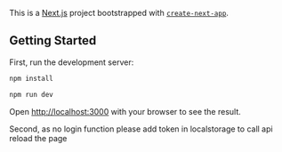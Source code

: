 This is a [Next.js](https://nextjs.org/) project bootstrapped with [`create-next-app`](https://github.com/vercel/next.js/tree/canary/packages/create-next-app).

## Getting Started

First, run the development server:
```bash
npm install

npm run dev
```
Open [http://localhost:3000](http://localhost:3000) with your browser to see the result.

Second, 
as no login function
please add token in localstorage to call api 
reload the page
